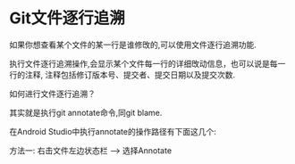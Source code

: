 # Git文件逐行追溯

如果你想查看某个文件的某一行是谁修攺的,可以使用文件逐行追溯功能.

执行文件逐行追溯操作,会显示某个文件每一行的详细攺动信息，也可以说是每一行的注释, 注释包括修订版本号、提交者、提交日期以及提交次数.

如何进行文件逐行追溯？

其实就是执行git annotate命令,同git blame.

在Android Studio中执行annotate的操作路径有下面这几个:

方法一: 右击文件左边状态栏 —&gt; 选择Annotate

